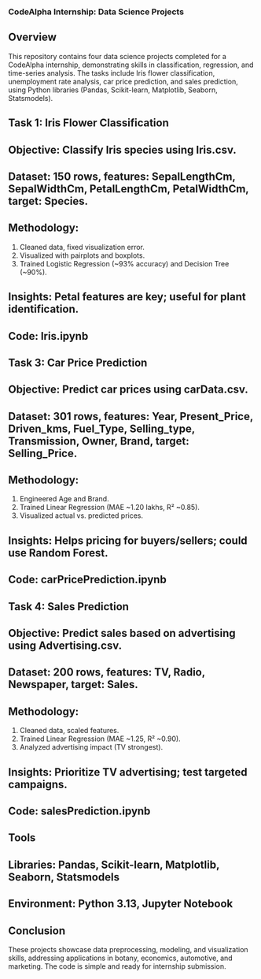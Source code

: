 ### CodeAlpha Internship: Data Science Projects

## Overview

This repository contains four data science projects completed for a CodeAlpha internship, demonstrating skills in classification, regression, and time-series analysis. The tasks include Iris flower classification, unemployment rate analysis, car price prediction, and sales prediction, using Python libraries (Pandas, Scikit-learn, Matplotlib, Seaborn, Statsmodels).

## Task 1: Iris Flower Classification

## Objective: Classify Iris species using Iris.csv.

## Dataset: 150 rows, features: SepalLengthCm, SepalWidthCm, PetalLengthCm, PetalWidthCm, target: Species.

## Methodology:

1. Cleaned data, fixed visualization error.
2. Visualized with pairplots and boxplots.
3. Trained Logistic Regression (~93% accuracy) and Decision Tree (~90%).

## Insights: Petal features are key; useful for plant identification.

## Code: Iris.ipynb




## Task 3: Car Price Prediction

## Objective: Predict car prices using carData.csv.

## Dataset: 301 rows, features: Year, Present_Price, Driven_kms, Fuel_Type, Selling_type, Transmission, Owner, Brand, target: Selling_Price.

## Methodology:

1. Engineered Age and Brand.
2. Trained Linear Regression (MAE ~1.20 lakhs, R² ~0.85).
3. Visualized actual vs. predicted prices.

## Insights: Helps pricing for buyers/sellers; could use Random Forest.

## Code: carPricePrediction.ipynb




## Task 4: Sales Prediction

## Objective: Predict sales based on advertising using Advertising.csv.

## Dataset: 200 rows, features: TV, Radio, Newspaper, target: Sales.

## Methodology:

1. Cleaned data, scaled features.
2. Trained Linear Regression (MAE ~1.25, R² ~0.90).
3. Analyzed advertising impact (TV strongest).

## Insights: Prioritize TV advertising; test targeted campaigns.

## Code: salesPrediction.ipynb

## Tools

## Libraries: Pandas, Scikit-learn, Matplotlib, Seaborn, Statsmodels

## Environment: Python 3.13, Jupyter Notebook

## Conclusion
These projects showcase data preprocessing, modeling, and visualization skills, addressing applications in botany, economics, automotive, and marketing. The code is simple and ready for internship submission. 

